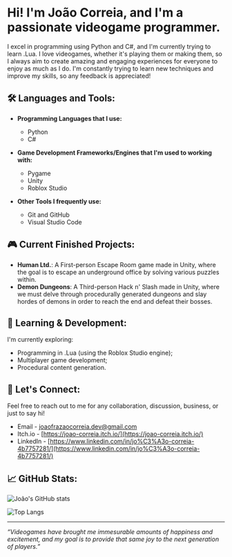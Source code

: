 # Hi! I'm João Correia, and I'm a passionate videogame programmer.

I excel in programming using Python and C#, and I'm currently trying to learn .Lua. I love videogames, whether it's playing them or making them, so I always aim to create amazing and engaging experiences for everyone to enjoy as much as I do. I'm constantly trying to learn new techniques and improve my skills, so any feedback is appreciated!

## 🛠 Languages and Tools:

- **Programming Languages that I use:**
  - Python
  - C#
  
- **Game Development Frameworks/Engines that I'm used to working with:**
  - Pygame
  - Unity
  - Roblox Studio
  
- **Other Tools I frequently use:**
  - Git and GitHub
  - Visual Studio Code

## 🎮 Current Finished Projects:

- **Human Ltd.**: A First-person Escape Room game made in Unity, where the goal is to escape an underground office by solving various puzzles within.
- **Demon Dungeons**: A Third-person Hack n' Slash made in Unity, where we must delve through procedurally generated dungeons and slay hordes of demons in order to reach the end and defeat their bosses.

## 🌱 Learning & Development:

I'm currently exploring:
- Programming in .Lua (using the Roblox Studio engine);
- Multiplayer game development;
- Procedural content generation.

## 💬 Let's Connect:

Feel free to reach out to me for any collaboration, discussion, business, or just to say hi!
- Email - joaofrazaocorreia.dev@gmail.com
- Itch.io - [https://joao-correia.itch.io/](https://joao-correia.itch.io/) 
- LinkedIn - [https://www.linkedin.com/in/jo%C3%A3o-correia-4b7757281/](https://www.linkedin.com/in/jo%C3%A3o-correia-4b7757281/)

## 📈 GitHub Stats:

![João's GitHub stats](https://github-readme-stats.vercel.app/api?username=joaofrazaocorreia&show_icons=true&theme=dark)

![Top Langs](https://github-readme-stats.vercel.app/api/top-langs/?username=joaofrazaocorreia&layout=compact&theme=dark)

---

*“Videogames have brought me immesurable amounts of happiness and excitement, and my goal is to provide that same joy to the next generation of players.”*

